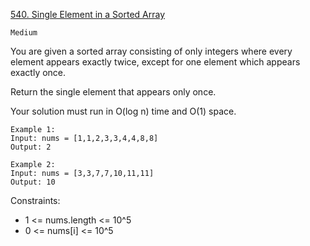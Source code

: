 [540. Single Element in a Sorted Array](https://leetcode.com/problems/single-element-in-a-sorted-array/)

`Medium`

You are given a sorted array consisting of only integers where every element appears exactly twice, except for one element which appears exactly once.

Return the single element that appears only once.

Your solution must run in O(log n) time and O(1) space.

```
Example 1:
Input: nums = [1,1,2,3,3,4,4,8,8]
Output: 2

Example 2:
Input: nums = [3,3,7,7,10,11,11]
Output: 10
```

Constraints:

- 1 <= nums.length <= 10^5
- 0 <= nums[i] <= 10^5

